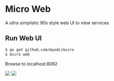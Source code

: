 # Micro Web

A ultra simplistic 90s style web UI to view services

## Run Web UI
```bash
$ go get github.com/myodc/micro
$ micro web
```

Browse to localhost:8082

<img src="https://github.com/myodc/micro/blob/master/web/web1.png">
<img src="https://github.com/myodc/micro/blob/master/web/web2.png">
